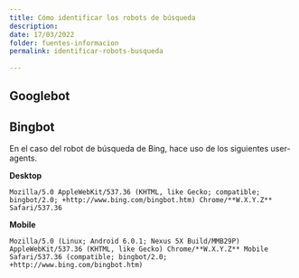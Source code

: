 ```yaml
---
title: Cómo identificar los robots de búsqueda
description: 
date: 17/03/2022
folder: fuentes-informacion
permalink: identificar-robots-busqueda
  
---
```


## Googlebot

## Bingbot

En el caso del robot de búsqueda de Bing, hace uso de los siguientes user-agents.

**Desktop**  
  
`Mozilla/5.0 AppleWebKit/537.36 (KHTML, like Gecko; compatible; bingbot/2.0; +http://www.bing.com/bingbot.htm) Chrome/**W.X.Y.Z** Safari/537.36`  
  
**Mobile**

`Mozilla/5.0 (Linux; Android 6.0.1; Nexus 5X Build/MMB29P) AppleWebKit/537.36 (KHTML, like Gecko) Chrome/**W.X.Y.Z** Mobile Safari/537.36 (compatible; bingbot/2.0; +http://www.bing.com/bingbot.htm)`
<!--stackedit_data:
eyJoaXN0b3J5IjpbLTE5MDQ1NjQxMzFdfQ==
-->
